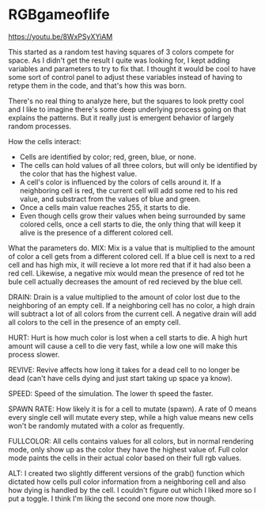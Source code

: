# RGBgameoflife
https://youtu.be/8WxPSyXYiAM

This started as a random test having squares of 3 colors compete for space. As I didn't get the result I quite was looking for, I kept adding variables and parameters to try to fix that. I thought it would be cool to have some sort of control panel to adjust these variables instead of having to retype them in the code, and that's how this was born.

There's no real thing to analyze here, but the squares to look pretty cool and I like to imagine there's some deep underlying process going on that explains the patterns. But it really just is emergent behavior of largely random processes.

How the cells interact:
- Cells are identified by color; red, green, blue, or none.
- The cells can hold values of all three colors, but will only be identified by the color that has the highest value.
- A cell's color is influenced by the colors of cells around it. If a neighboring cell is red, the current cell will add some red to his    red value, and substract from the values of blue and green.
- Once a cells main value reaches 255, it starts to die.
- Even though cells grow their values when being surrounded by same colored cells, once a cell starts to die, the only thing that will      keep it alive is the presence of a different colored cell.

What the parameters do.
MIX:
Mix is a value that is multiplied to the amount of color a cell gets from a different colored cell. If a blue cell is next to a red cell and has high mix, it will recieve a lot more red that if it had also been a red cell. Likewise, a negative mix would mean the presence of red tot he bule cell actually decreases the amount of red recieved by the blue cell.

DRAIN:
Drain is a value multiplied to the amount of color lost due to the neighboring of an empty cell. If a neighboring cell has no color, a high drain will subtract a lot of all colors from the current cell. A negative drain will add all colors to the cell in the presence of an empty cell.

HURT:
Hurt is how much color is lost when a cell starts to die. A high hurt amount will cause a cell to die very fast, while a low one will make this process slower.

REVIVE:
Revive affects how long it takes for a dead cell to no longer be dead (can't have cells dying and just start taking up space ya know).

SPEED:
Speed of the simulation. The lower th speed the faster.

SPAWN RATE:
How likely it is for a cell to mutate (spawn). A rate of 0 means every single cell will mutate every step, while a high value means new cells won't be randomly mutated with a color as frequently.

FULLCOLOR:
All cells contains values for all colors, but in normal rendering mode, only show up as the color they have the highest value of. Full color mode paints the cells in their actual color based on their full rgb values.

ALT:
I created two slightly different versions of the grab() function which dictated how cells pull color information from a neighboring cell and also how dying is handled by the cell. I couldn't figure out which I liked more so I put a toggle. I think I'm liking the second one more now though.
